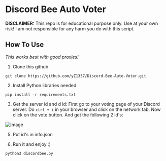 # Discord Bee Auto Voter

**DISCLAIMER:** This repo is for educational purpose only. Use at your own risk! I am not responsible for any harm you do with this script.

## How To Use

_This works best with good proxies!_

1. Clone this github
```
git clone https://github.com/yZ1337/Discord-Bee-Auto-Voter.git
```

2. Install Python libraries needed
```
pip install -r requirements.txt
```

3. Get the server id and d id:
First go to your voting page of your Discord server.
Do `ctrl + i` in your browser and click on the network tab.
Now click on the vote button.
And get the following 2 id's:

![image](https://github.com/yZ1337/Discord-Bee-Auto-Voter/assets/32521997/926529cb-060e-40e4-96ad-75e5414114b7)

5. Put id's in info.json

6. Run it and enjoy :)
```
python3 discordbee.py
```



